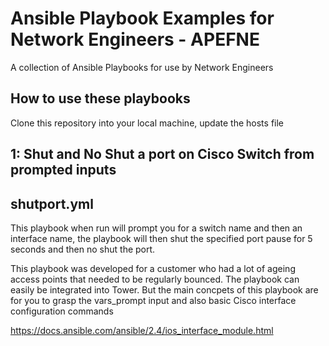 # Ansible Playbook Examples for Network Engineers - APEFNE

A collection of Ansible Playbooks for use by Network Engineers 

## How to use these playbooks

Clone this repository into your local machine, update the hosts file 

## 1: Shut and No Shut a port on Cisco Switch from prompted inputs 

## shutport.yml 

This playbook when run will prompt you for a switch name and then an interface name, the playbook will then shut the specified port pause for 5 seconds and then no shut the port. 

This playbook was developed for a customer who had a lot of ageing access points that needed to be regularly bounced. The playbook can easily be integrated into Tower. But the main concpets of this playbook are for you to grasp the vars_prompt input and also basic Cisco interface configuration commands 

https://docs.ansible.com/ansible/2.4/ios_interface_module.html




